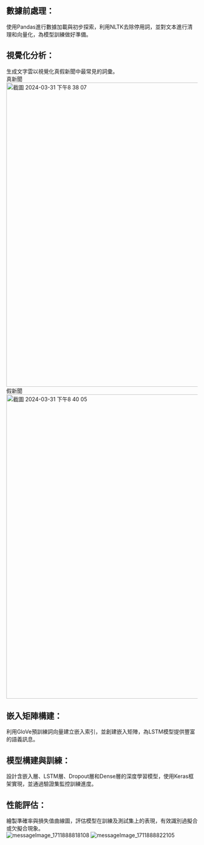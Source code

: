 ## 數據前處理：  
使用Pandas進行數據加載與初步探索，利用NLTK去除停用詞，並對文本進行清理和向量化，為模型訓練做好準備。

## 視覺化分析：  
生成文字雲以視覺化真假新聞中最常見的詞彙。  
真新聞  
<img width="799" alt="截圖 2024-03-31 下午8 38 07" src="https://github.com/choushihche/fake_news-LSTM/assets/82157437/783b9c8b-329e-4403-a5a2-2f854aa0bf01">  
假新聞  
<img width="799" alt="截圖 2024-03-31 下午8 40 05" src="https://github.com/choushihche/fake_news-LSTM/assets/82157437/2323057a-a9c2-4398-84ea-8e32758f3107">

## 嵌入矩陣構建：  
利用GloVe預訓練詞向量建立嵌入索引，並創建嵌入矩陣，為LSTM模型提供豐富的語義訊息。

## 模型構建與訓練： 
設計含嵌入層、LSTM層、Dropout層和Dense層的深度學習模型，使用Keras框架實現，並通過驗證集監控訓練進度。

## 性能評估：  
繪製準確率與損失值曲線圖，評估模型在訓練及測試集上的表現，有效識別過擬合或欠擬合現象。  
![messageImage_1711888818108](https://github.com/choushihche/fake_news-LSTM/assets/82157437/b0e1e622-fe7c-48f9-a427-6be2d4c2e26c)
![messageImage_1711888822105](https://github.com/choushihche/fake_news-LSTM/assets/82157437/fbf403b6-8e9a-416e-babd-3b48bb4a806d)
